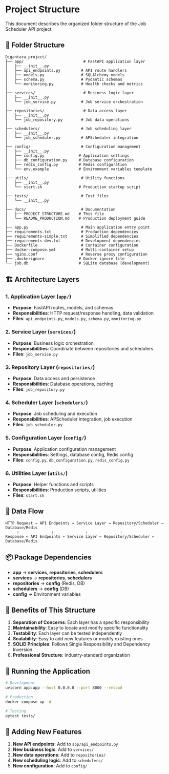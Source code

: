 # Project Structure

This document describes the organized folder structure of the Job Scheduler API project.

## 📁 Folder Structure

```
Digantara_project/
├── app/                          # FastAPI application layer
│   ├── __init__.py
│   ├── api_endpoints.py         # API route handlers
│   ├── models.py                # SQLAlchemy models
│   ├── schema.py                # Pydantic schemas
│   └── monitoring.py            # Health checks and metrics
│
├── services/                     # Business logic layer
│   ├── __init__.py
│   └── job_service.py           # Job service orchestration
│
├── repositories/                 # Data access layer
│   ├── __init__.py
│   └── job_repository.py        # Job data operations
│
├── schedulers/                  # Job scheduling layer
│   ├── __init__.py
│   └── job_scheduler.py         # APScheduler integration
│
├── config/                      # Configuration management
│   ├── __init__.py
│   ├── config.py               # Application settings
│   ├── db_configuration.py     # Database configuration
│   ├── redis_config.py         # Redis configuration
│   └── env.example             # Environment variables template
│
├── utils/                       # Utility functions
│   ├── __init__.py
│   └── start.sh                # Production startup script
│
├── tests/                       # Test files
│   └── __init__.py
│
├── docs/                        # Documentation
│   ├── PROJECT_STRUCTURE.md    # This file
│   └── README_PRODUCTION.md    # Production deployment guide
│
├── app.py                       # Main application entry point
├── requirements.txt             # Production dependencies
├── requirements-simple.txt      # Simplified dependencies
├── requirements-dev.txt         # Development dependencies
├── Dockerfile                   # Container configuration
├── docker-compose.yml           # Multi-container setup
├── nginx.conf                   # Reverse proxy configuration
├── .dockerignore               # Docker ignore file
└── job.db                      # SQLite database (development)
```

## 🏗 Architecture Layers

### 1. **Application Layer** (`app/`)
- **Purpose**: FastAPI routes, models, and schemas
- **Responsibilities**: HTTP request/response handling, data validation
- **Files**: `api_endpoints.py`, `models.py`, `schema.py`, `monitoring.py`

### 2. **Service Layer** (`services/`)
- **Purpose**: Business logic orchestration
- **Responsibilities**: Coordinate between repositories and schedulers
- **Files**: `job_service.py`

### 3. **Repository Layer** (`repositories/`)
- **Purpose**: Data access and persistence
- **Responsibilities**: Database operations, caching
- **Files**: `job_repository.py`

### 4. **Scheduler Layer** (`schedulers/`)
- **Purpose**: Job scheduling and execution
- **Responsibilities**: APScheduler integration, job execution
- **Files**: `job_scheduler.py`

### 5. **Configuration Layer** (`config/`)
- **Purpose**: Application configuration management
- **Responsibilities**: Settings, database config, Redis config
- **Files**: `config.py`, `db_configuration.py`, `redis_config.py`

### 6. **Utilities Layer** (`utils/`)
- **Purpose**: Helper functions and scripts
- **Responsibilities**: Production scripts, utilities
- **Files**: `start.sh`

## 🔄 Data Flow

```
HTTP Request → API Endpoints → Service Layer → Repository/Scheduler → Database/Redis
     ↓              ↓              ↓              ↓
Response ← API Endpoints ← Service Layer ← Repository/Scheduler ← Database/Redis
```

## 📦 Package Dependencies

- **app** → **services**, **repositories**, **schedulers**
- **services** → **repositories**, **schedulers**
- **repositories** → **config** (Redis, DB)
- **schedulers** → **config** (DB)
- **config** → Environment variables

## 🎯 Benefits of This Structure

1. **Separation of Concerns**: Each layer has a specific responsibility
2. **Maintainability**: Easy to locate and modify specific functionality
3. **Testability**: Each layer can be tested independently
4. **Scalability**: Easy to add new features or modify existing ones
5. **SOLID Principles**: Follows Single Responsibility and Dependency Inversion
6. **Professional Structure**: Industry-standard organization

## 🚀 Running the Application

```bash
# Development
uvicorn app:app --host 0.0.0.0 --port 8000 --reload

# Production
docker-compose up -d

# Testing
pytest tests/
```

## 📝 Adding New Features

1. **New API endpoints**: Add to `app/api_endpoints.py`
2. **New business logic**: Add to `services/`
3. **New data operations**: Add to `repositories/`
4. **New scheduling logic**: Add to `schedulers/`
5. **New configuration**: Add to `config/`
